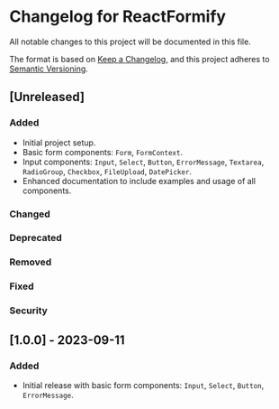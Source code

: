 # Changelog for ReactFormify

All notable changes to this project will be documented in this file.

The format is based on [Keep a Changelog](https://keepachangelog.com/en/1.0.0/), and this project adheres to [Semantic Versioning](https://semver.org/spec/v2.0.0.html).

## [Unreleased]

### Added
- Initial project setup.
- Basic form components: `Form`, `FormContext`.
- Input components: `Input`, `Select`, `Button`, `ErrorMessage`, `Textarea`, `RadioGroup`, `Checkbox`, `FileUpload`, `DatePicker`.
- Enhanced documentation to include examples and usage of all components.

### Changed

### Deprecated

### Removed

### Fixed

### Security

## [1.0.0] - 2023-09-11

### Added
- Initial release with basic form components: `Input`, `Select`, `Button`, `ErrorMessage`.



